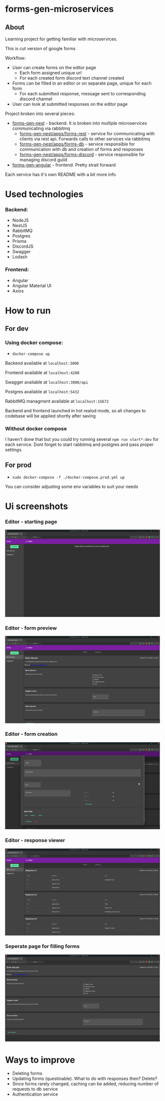 #  forms-gen-microservices
## About

Learning project for getting familiar with microservices.

This is cut version of google forms

Workflow: 
- User can create forms on the editor page
    - Each form assigned unique url
    - For each created form discord text channel created
- Forms can be filled in an editor or on separate page, unique for each form
    - For each submitted response, message sent to corresponding discord channel 
- User can look at submitted responses on the editor page

Project broken into several pieces:
- [forms-gen-nest](./forms-gen-nest) - backend. It is broken into multiple microservices communicating via rabbitmq
    - [forms-gen-nest/apps/forms-rest](./forms-gen-nest/apps/forms-rest) - service for communicating with clients via rest api. Forwards calls to other services via rabbitmq
    - [forms-gen-nest/apps/forms-db](./forms-gen-nest/apps/forms-db) - service responsible for communication with db and creation of forms and responses
    - [forms-gen-nest/apps/forms-discord](./forms-gen-nest/apps/forms-discord) - service responsible for managing discord guild
- [forms-gen-angular](./forms-gen-angular) - frontend. Pretty strait forward

Each service has it's own README with a bit more info

# Used technologies

### Backend:
- NodeJS
- NestJS
- RabbitMQ
- Postgres
- Prisma
- DiscordJS
- Swagger
- Lodash

### Frontend:
- Angular
- Angular Material UI
- Axios

# How to run

## For dev

### Using docker compose:
- ```docker-compose up```

Backend available at ```localhost:3000```

Frontend available at ```localhost:4200```

Swagger available at ```localhost:3000/api```

Postgres available at ```localhost:5432```

RabbitMQ managment available at ```localhost:15672```

Backend and frontend launched in hot realod mode, so all changes to codebase will be applied shortly after saving

### Without docker compose

I haven't done that but you could try running several ```npm run start*:dev``` for each service. Dont forget to start rabbitmq and postgres and pass proper settings.

## For prod

- ```sudo docker-compose -f ./docker-compose.prod.yml up```

You can consider adjusting some env variables to suit your needs

# Ui screenshots

### Editor - starting page

![Alt text](screenshots/editor_starting_screen.jpg?raw=true "Editor - starting page")

### Editor - form preview

![Alt text](screenshots/editor_form_preview.jpg?raw=true "Editor - form preview")

### Editor - form creation

![Alt text](screenshots/editor_form_creation.jpg?raw=true "Editor - form creation")

### Editor - response viewer

![Alt text](screenshots/editor_response_view.jpg?raw=true "Editor - response viewer")

### Seperate page for filling forms

![Alt text](screenshots/fill_form_page.jpg?raw=true "Seperate page for filling forms")

# Ways to improve

- Deleting forms
- Updating forms (questinable). What to do with responses then? Delete? 
- Since forms rarely changed, caching can be added, reducing number of requests to db service
- Authentication service
